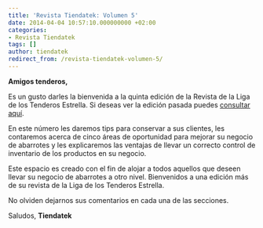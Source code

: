 ```yaml
---
title: 'Revista Tiendatek: Volumen 5'
date: 2014-04-04 10:57:10.000000000 +02:00
categories:
- Revista Tiendatek
tags: []
author: tiendatek
redirect_from: /revista-tiendatek-volumen-5/
---
```

**Amigos tenderos,**

Es un gusto darles la bienvenida a la quinta edición de la Revista de la
Liga de los Tenderos Estrella. Si deseas ver la edición pasada
puedes [consultar
aquí](http://us2.campaign-archive2.com/?u=5f18623479ad242e82dceb79b&id=acc1ef5765&e=%5BUNIQID%5D "Ver Volumen 4 de la Revista Tiendatek").

En este número les daremos tips para conservar a sus clientes, les
contaremos acerca de cinco áreas de oportunidad para mejorar su negocio
de abarrotes y les explicaremos las ventajas de llevar un correcto
control de inventario de los productos en su negocio.

Este espacio es creado con el fin de alojar a todos aquellos que deseen
llevar su negocio de abarrotes a otro nivel. Bienvenidos a una edición
más de su revista de la Liga de los Tenderos Estrella.

No olviden dejarnos sus comentarios en cada una de las secciones.

Saludos,
**Tiendatek**

